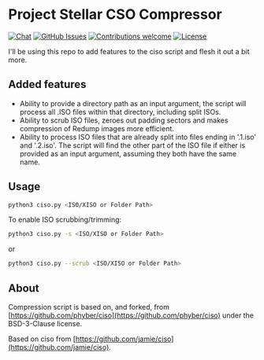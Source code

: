 # Project Stellar CSO Compressor
<p >
 <a href=""><img src="https://img.shields.io/discord/643467096906399804.svg" alt="Chat"></a>
 <a href="https://github.com/MakeMHz/stellar-cso/issues"><img src="https://img.shields.io/github/issues/MakeMHz/stellar-cso.svg" alt="GitHub Issues"></a>
 <a href=""><img src="https://img.shields.io/badge/contributions-welcome-orange.svg" alt="Contributions welcome"></a>
 <a href="https://opensource.org/license/bsd-3-clause/"><img src="https://img.shields.io/github/license/MakeMHz/stellar-cso.svg?color=green" alt="License"></a>
</p>

I'll be using this repo to add features to the ciso script and flesh it out a bit more.

## Added features
- Ability to provide a directory path as an input argument, the script will process all .ISO files within that directory, including split ISOs.
- Ability to scrub ISO files, zeroes out padding sectors and makes compression of Redump images more efficient.
- Ability to process ISO files that are already split into files ending in '.1.iso' and '.2.iso'. The script will find the other part of the ISO file if either is provided as an input argument, assuming they both have the same name.

## Usage
```bash
python3 ciso.py <ISO/XISO or Folder Path>
```
To enable ISO scrubbing/trimming:
```bash
python3 ciso.py -s <ISO/XISO or Folder Path>
```
or
```bash
python3 ciso.py --scrub <ISO/XISO or Folder Path>
```

## About
Compression script is based on, and forked, from [https://github.com/phyber/ciso](https://github.com/phyber/ciso) under the BSD-3-Clause license.

Based on ciso from [https://github.com/jamie/ciso](https://github.com/jamie/ciso).
